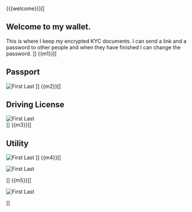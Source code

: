{{{welcome}}}[[
## Welcome to my wallet. 

This is where I keep my encrypted KYC documents. I can send a link and a password to other people and when they have finished I can change the password.
]]
{{m1}}[[

## Passport

![First Last](https://upload.wikimedia.org/wikipedia/commons/5/56/Specimen_Personal_Information_Page_South_Korean_Passport.jpg)
]]
{{m2}}[[

## Driving License

![First Last](https://upload.wikimedia.org/wikipedia/commons/7/79/Californian_sample_driver%27s_license%2C_c._2019.jpg)  
]]
{{m3}}[[

## Utility

![First Last](https://www.nyc.gov/assets/dep/images/content/pages/pay-my-bills/sample-bill-1.gif)
]]
{{m4}}[[

![First Last](https://upload.wikimedia.org/wikipedia/commons/5/56/Specimen_Personal_Information_Page_South_Korean_Passport.jpg) 

]]
{{m5}}[[

![First Last](https://upload.wikimedia.org/wikipedia/commons/5/56/Specimen_Personal_Information_Page_South_Korean_Passport.jpg) 

]]
